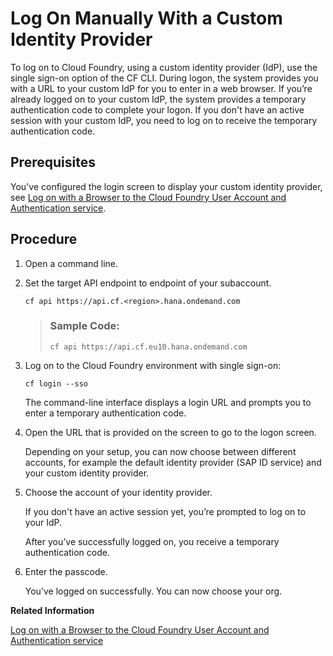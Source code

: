 <!-- loioe1009b4aa486462a8951c4d499ce6d4c -->

# Log On Manually With a Custom Identity Provider

To log on to Cloud Foundry, using a custom identity provider \(IdP\), use the single sign-on option of the CF CLI. During logon, the system provides you with a URL to your custom IdP for you to enter in a web browser. If you’re already logged on to your custom IdP, the system provides a temporary authentication code to complete your logon. If you don't have an active session with your custom IdP, you need to log on to receive the temporary authentication code.



<a name="loioe1009b4aa486462a8951c4d499ce6d4c__prereq_ifq_vn3_jlb"/>

## Prerequisites

You've configured the login screen to display your custom identity provider, see [Log on with a Browser to the Cloud Foundry User Account and Authentication service](log-on-with-a-browser-to-the-cloud-foundry-user-account-and-authentication-service-7eb0943.md).



<a name="loioe1009b4aa486462a8951c4d499ce6d4c__steps_jd3_dd3_jlb"/>

## Procedure

1.  Open a command line.

2.  Set the target API endpoint to endpoint of your subaccount.

    ```
    cf api https://api.cf.<region>.hana.ondemand.com
    ```

    > ### Sample Code:  
    > ```
    > cf api https://api.cf.eu10.hana.ondemand.com
    > ```

3.  Log on to the Cloud Foundry environment with single sign-on:

    ```
    cf login --sso
    ```

    The command-line interface displays a login URL and prompts you to enter a temporary authentication code.

4.  Open the URL that is provided on the screen to go to the logon screen.

    Depending on your setup, you can now choose between different accounts, for example the default identity provider \(SAP ID service\) and your custom identity provider.

5.  Choose the account of your identity provider.

    If you don't have an active session yet, you’re prompted to log on to your IdP.

    After you’ve successfully logged on, you receive a temporary authentication code.

6.  Enter the passcode.

    You’ve logged on successfully. You can now choose your org.


**Related Information**  


[Log on with a Browser to the Cloud Foundry User Account and Authentication service](log-on-with-a-browser-to-the-cloud-foundry-user-account-and-authentication-service-7eb0943.md "Platform users of the Cloud Foundry environment have the option to log on with a custom identity provider or the default identity provider.")

